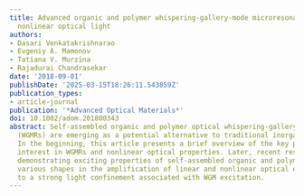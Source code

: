 ```yaml
---
title: Advanced organic and polymer whispering-gallery-mode microresonators for enhanced
  nonlinear optical light
authors:
- Dasari Venkatakrishnarao
- Evgeniy A. Mamonov
- Tatiana V. Murzina
- Rajadurai Chandrasekar
date: '2018-09-01'
publishDate: '2025-03-15T18:26:11.543859Z'
publication_types:
- article-journal
publication: '*Advanced Optical Materials*'
doi: 10.1002/adom.201800343
abstract: Self‐assembled organic and polymer optical whispering‐gallery‐mode resonators
  (WGMRs) are emerging as a potential alternative to traditional inorganic resonators.
  In the beginning, this article presents a brief overview of the key parameters of
  interest in WGMRs and nonlinear optical properties. Later, recent results are surveyed
  demonstrating exciting properties of self‐assembled organic and polymer WGMRs of
  various shapes in the amplification of linear and nonlinear optical effects due
  to a strong light confinement associated with WGM excitation.
---
```

